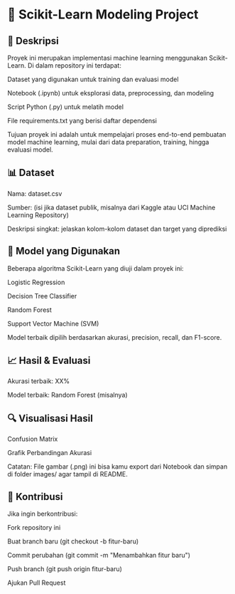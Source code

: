 # 🧠 Scikit-Learn Modeling Project
## 📌 Deskripsi

Proyek ini merupakan implementasi machine learning menggunakan Scikit-Learn.
Di dalam repository ini terdapat:

Dataset yang digunakan untuk training dan evaluasi model

Notebook (.ipynb) untuk eksplorasi data, preprocessing, dan modeling

Script Python (.py) untuk melatih model

File requirements.txt yang berisi daftar dependensi

Tujuan proyek ini adalah untuk mempelajari proses end-to-end pembuatan model machine learning, mulai dari data preparation, training, hingga evaluasi model.

## 📊 Dataset

Nama: dataset.csv

Sumber: (isi jika dataset publik, misalnya dari Kaggle atau UCI Machine Learning Repository)

Deskripsi singkat: jelaskan kolom-kolom dataset dan target yang diprediksi

## 🧮 Model yang Digunakan

Beberapa algoritma Scikit-Learn yang diuji dalam proyek ini:

Logistic Regression

Decision Tree Classifier

Random Forest

Support Vector Machine (SVM)

Model terbaik dipilih berdasarkan akurasi, precision, recall, dan F1-score.

## 📈 Hasil & Evaluasi

Akurasi terbaik: XX%

Model terbaik: Random Forest (misalnya)

## 🔍 Visualisasi Hasil
Confusion Matrix

Grafik Perbandingan Akurasi

Catatan: File gambar (.png) ini bisa kamu export dari Notebook dan simpan di folder images/ agar tampil di README.

## 🤝 Kontribusi

Jika ingin berkontribusi:

Fork repository ini

Buat branch baru (git checkout -b fitur-baru)

Commit perubahan (git commit -m "Menambahkan fitur baru")

Push branch (git push origin fitur-baru)

Ajukan Pull Request
